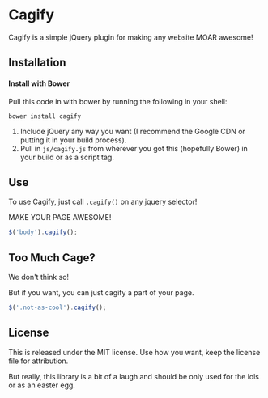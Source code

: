 # Cagify

Cagify is a simple jQuery plugin for making any website MOAR awesome!

## Installation

#### Install with Bower

Pull this code in with bower by running the following in your shell:

```
bower install cagify
```


1. Include jQuery any way you want (I recommend the Google CDN or putting it in your build process).
2. Pull in `js/cagify.js` from wherever you got this (hopefully Bower) in your build or as a script tag.

## Use

To use Cagify, just call `.cagify()` on any jquery selector!

MAKE YOUR PAGE AWESOME!

```js
$('body').cagify();
```

## Too Much Cage?

We don't think so!

But if you want, you can just cagify a part of your page.

```js
$('.not-as-cool').cagify();
```

## License

This is released under the MIT license.
Use how you want, keep the license file for attribution.

But really, this library is a bit of a laugh and should be only used for the lols or as an easter egg.
